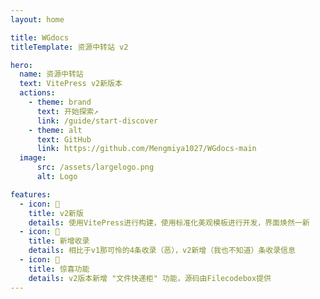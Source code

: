 ```yaml
---
layout: home

title: WGdocs
titleTemplate: 资源中转站 v2

hero:
  name: 资源中转站
  text: VitePress v2新版本
  actions:
    - theme: brand
      text: 开始探索↗
      link: /guide/start-discover
    - theme: alt
      text: GitHub
      link: https://github.com/Mengmiya1027/WGdocs-main
  image:
      src: /assets/largelogo.png
      alt: Logo

features:
  - icon: 📝
    title: v2新版
    details: 使用VitePress进行构建，使用标准化美观模板进行开发，界面焕然一新
  - icon: 💖
    title: 新增收录
    details: 相比于v1那可怜的4条收录（恶），v2新增（我也不知道）条收录信息
  - icon: 🚀
    title: 惊喜功能
    details: v2版本新增 "文件快递柜" 功能，源码由Filecodebox提供
---
```

<Confetti />